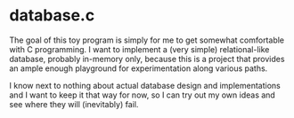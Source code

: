 # database.c

The goal of this toy program is simply for me to get somewhat comfortable with C programming. I want to implement a (very simple) relational-like database, probably in-memory only, because this is a project that provides an ample enough playground for experimentation along various paths.

I know next to nothing about actual database design and implementations and I want to keep it that way for now, so I can try out my own ideas and see where they will (inevitably) fail.
